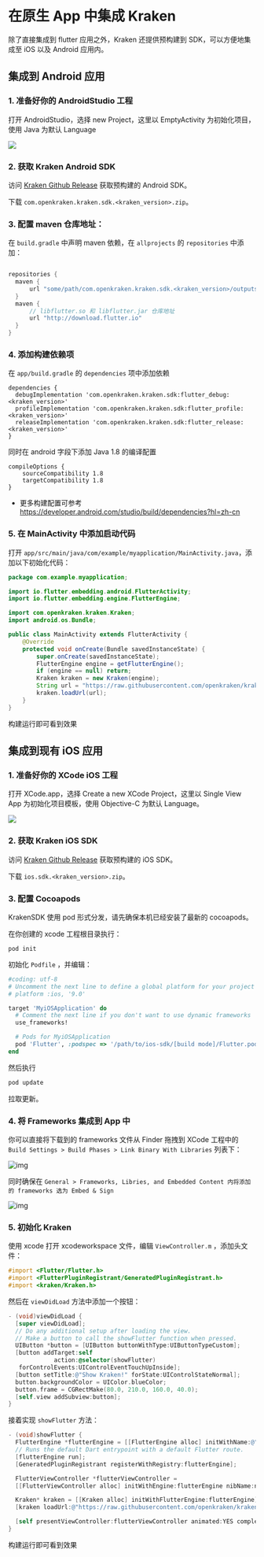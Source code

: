 # 在原生 App 中集成 Kraken

除了直接集成到 flutter 应用之外，Kraken 还提供预构建到 SDK，可以方便地集成至 iOS 以及 Android 应用内。

## 集成到 Android 应用

### 1. 准备好你的 AndroidStudio 工程

打开 AndroidStudio，选择 new Project，这里以 EmptyActivity 为初始化项目，使用 Java 为默认 Language

<img src="https://gw.alicdn.com/tfs/TB1cmU.0oY1gK0jSZFMXXaWcVXa-1500-989.png" style="max-width: 600px" />

### 2. 获取 Kraken Android SDK

访问 [Kraken Github Release](https://github.com/openkraken/kraken/releases) 获取预构建的 Android SDK。

下载 `com.openkraken.kraken.sdk.<kraken_version>.zip`。

### 3. 配置 maven 仓库地址：

在 `build.gradle` 中声明 maven 依赖，在 `allprojects` 的 `repositories` 中添加：

```gradle

repositories {
  maven {
      url "some/path/com.openkraken.kraken.sdk.<kraken_version>/outputs/repo"
  }
  maven {
      // libflutter.so 和 libflutter.jar 仓库地址
      url "http://download.flutter.io"
  }
}
```

### 4. 添加构建依赖项

在 `app/build.gradle` 的 `dependencies` 项中添加依赖

```
dependencies {
  debugImplementation 'com.openkraken.kraken.sdk:flutter_debug:<kraken_version>'
  profileImplementation 'com.openkraken.kraken.sdk:flutter_profile:<kraken_version>'
  releaseImplementation 'com.openkraken.kraken.sdk:flutter_release:<kraken_version>'
}
```

同时在 android 字段下添加 Java 1.8 的编译配置

```
compileOptions {
    sourceCompatibility 1.8
    targetCompatibility 1.8
}
```

- 更多构建配置可参考 https://developer.android.com/studio/build/dependencies?hl=zh-cn

### 5. 在 MainActivity 中添加启动代码

打开 `app/src/main/java/com/example/myapplication/MainActivity.java`，添加以下初始化代码：

```java
package com.example.myapplication;

import io.flutter.embedding.android.FlutterActivity;
import io.flutter.embedding.engine.FlutterEngine;

import com.openkraken.kraken.Kraken;
import android.os.Bundle;

public class MainActivity extends FlutterActivity {
    @Override
    protected void onCreate(Bundle savedInstanceState) {
        super.onCreate(savedInstanceState);
        FlutterEngine engine = getFlutterEngine();
        if (engine == null) return;
        Kraken kraken = new Kraken(engine);
        String url = "https://raw.githubusercontent.com/openkraken/kraken/main/kraken/example/assets/bundle.js";
        kraken.loadUrl(url);
    }
}
```

构建运行即可看到效果

## 集成到现有 iOS 应用

### 1. 准备好你的 XCode iOS 工程

打开 XCode.app，选择 Create a new XCode Project，这里以 Single View App 为初始化项目模板，使用 Objective-C 为默认 Language。

<img src="https://gw.alicdn.com/tfs/TB1ugs.0oY1gK0jSZFCXXcwqXXa-1498-1100.png" style="max-width: 600px" />

### 2. 获取 Kraken iOS SDK

访问 [Kraken Github Release](https://github.com/openkraken/kraken/releases) 获取预构建的 iOS SDK。

下载 `ios.sdk.<kraken_version>.zip`。

### 3. 配置 Cocoapods

KrakenSDK 使用 pod 形式分发，请先确保本机已经安装了最新的 cocoapods。

在你创建的 xcode 工程根目录执行：

```
pod init
```

初始化 `Podfile` ，并编辑：

```ruby
#coding: utf-8
# Uncomment the next line to define a global platform for your project
# platform :ios, '9.0'

target 'MyiOSApplication' do
  # Comment the next line if you don't want to use dynamic frameworks
  use_frameworks!

  # Pods for MyiOSApplication
  pod 'Flutter', :podspec => '/path/to/ios-sdk/[build mode]/Flutter.podspec'
end
```

然后执行

```bash
pod update
```

拉取更新。

### 4. 将 Frameworks 集成到 App 中

你可以直接将下载到的 frameworks 文件从 Finder 拖拽到 XCode 工程中的 `Build Settings > Build Phases > Link Binary With Libraries` 列表下：

![img](https://kraken.oss-cn-hangzhou.aliyuncs.com/images/20210319194730.jpg)

同时确保在 `General > Frameworks, Libries, and Embedded Content 内将添加的 frameworks 选为 Embed & Sign`

![img](https://kraken.oss-cn-hangzhou.aliyuncs.com/images/20210319194925.jpg)

### 5. 初始化 Kraken

使用 xcode 打开 xcodeworkspace 文件，编辑 `ViewController.m` ，添加头文件：

```objective-c
#import <Flutter/Flutter.h>
#import <FlutterPluginRegistrant/GeneratedPluginRegistrant.h>
#import <kraken/Kraken.h>
```

然后在 `viewDidLoad` 方法中添加一个按钮：

```objective-c
- (void)viewDidLoad {
  [super viewDidLoad];
  // Do any additional setup after loading the view.
  // Make a button to call the showFlutter function when pressed.
  UIButton *button = [UIButton buttonWithType:UIButtonTypeCustom];
  [button addTarget:self
             action:@selector(showFlutter)
   forControlEvents:UIControlEventTouchUpInside];
  [button setTitle:@"Show Kraken!" forState:UIControlStateNormal];
  button.backgroundColor = UIColor.blueColor;
  button.frame = CGRectMake(80.0, 210.0, 160.0, 40.0);
  [self.view addSubview:button];
}
```

接着实现 `showFlutter` 方法：

```objective-c
- (void)showFlutter {
  FlutterEngine *flutterEngine = [[FlutterEngine alloc] initWithName:@"my flutter engine"];
  // Runs the default Dart entrypoint with a default Flutter route.
  [flutterEngine run];
  [GeneratedPluginRegistrant registerWithRegistry:flutterEngine];

  FlutterViewController *flutterViewController =
  [[FlutterViewController alloc] initWithEngine:flutterEngine nibName:nil bundle:nil];

  Kraken* kraken = [[Kraken alloc] initWithFlutterEngine:flutterEngine];
  [kraken loadUrl:@"https://raw.githubusercontent.com/openkraken/kraken/main/kraken/example/assets/bundle.js"];

  [self presentViewController:flutterViewController animated:YES completion:nil];
}
```

构建运行即可看到效果
